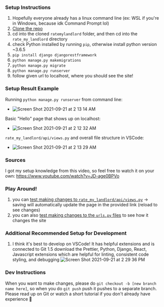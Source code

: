 ### Setup Instructions ###
1. Hopefully everyone already has a linux command line (ex: WSL if you're in Windows, because idk Command Prompt lol)
2. [Clone the repo](https://docs.github.com/en/repositories/creating-and-managing-repositories/cloning-a-repository#cloning-a-repository)
3. cd into the cloned `ratemylandlord` folder, and then cd into the `rate_my_landlord` directory
4. check Python installed by running `pip`, otherwise install python version ~3.6.5
5. `pip install django djangorestframework`
6. `python manage.py makemigrations`
7. `python manage.py migrate`
8. `python manage.py runserver`
9. follow given url to localhost, where you should see the site! 

### Setup Result Example ###
Running `python manage.py runserver` from command line:
- ![Screen Shot 2021-09-21 at 2 13 14 AM](https://user-images.githubusercontent.com/43322572/134120741-a5eb906e-99a6-49c2-a506-d4c29f275aa1.png)

Basic "Hello" page that shows up on localhost:
- ![Screen Shot 2021-09-21 at 2 12 32 AM](https://user-images.githubusercontent.com/43322572/134120738-d35ad6df-a352-4042-be28-48a13b3eeb6e.png)

`rate_my_landlord/api/views.py` and overall file structure in VSCode:
- ![Screen Shot 2021-09-21 at 2 13 29 AM](https://user-images.githubusercontent.com/43322572/134120742-e61049f0-8e31-4509-adc1-3446278373ee.png)

### Sources ###
I got my setup knowledge from this video, so feel free to watch it on your own: https://www.youtube.com/watch?v=JD-age0BPVo

### Play Around! ###
1. you can [test making changes to `rate_my_landlord/api/views.py`](https://youtu.be/JD-age0BPVo?t=990) → saving will automatically update the page in the provided link (reload to see changes)
2. you can also [test making changes to the `urls.py` files](https://youtu.be/JD-age0BPVo?t=1030) to see how it changes the site

### Additional Recommended Setup for Development ###
1. I think it's best to develop on VSCode! It has helpful extensions and is connected to Git
1.5 download the Prettier, Python, Django, React, Javascript extensions which are helpful for linting, consistent code styling, and debugging ![Screen Shot 2021-09-21 at 2 29 36 PM](https://user-images.githubusercontent.com/43322572/134227217-a21acb96-f103-4d58-ba37-9f87d74b46e2.png)

### Dev Instructions ###
When you want to make changes, please do `git checkout -b [new branch name here]`, so when you do `git push` push it pushes to a separate branch. Please read up on Git or watch a short tutorial if you don't already have experience 🥺 
 
